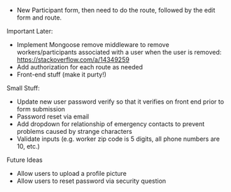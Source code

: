 - New Participant form, then need to do the route, followed by the edit form and route.

Important Later:
- Implement Mongoose remove middleware to remove workers/participants associated with a user when the user is removed: https://stackoverflow.com/a/14349259
- Add authorization for each route as needed
- Front-end stuff (make it purty!)


Small Stuff:
- Update new user password verify so that it verifies on front end prior to form submission
- Password reset via email
- Add dropdown for relationship of emergency contacts to prevent problems caused by strange characters
- Validate inputs (e.g. worker zip code is 5 digits, all phone numbers are 10, etc.)


Future Ideas
- Allow users to upload a profile picture
- Allow users to reset password via security question
